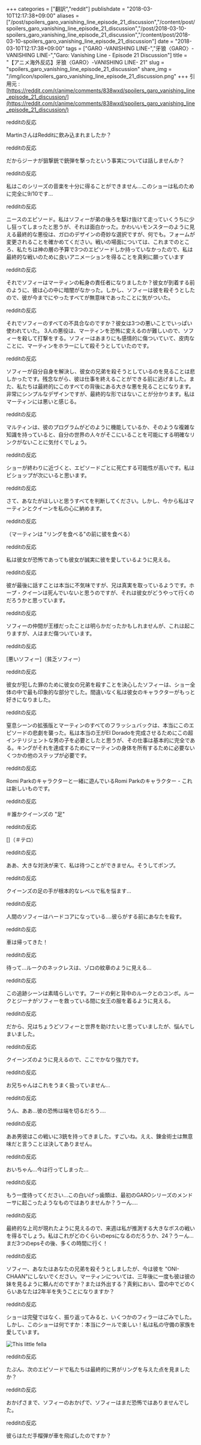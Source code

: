 +++
categories = ["翻訳","reddit"]
publishdate = "2018-03-10T12:17:38+09:00"
aliases = ["/post/spoilers_garo_vanishing_line_episode_21_discussion","/content/post/spoilers_garo_vanishing_line_episode_21_discussion","/post/2018-03-10-spoilers_garo_vanishing_line_episode_21_discussion","/content/post/2018-03-10-spoilers_garo_vanishing_line_episode_21_discussion"]
date = "2018-03-10T12:17:38+09:00"
tags = ["GARO -VANISHING LINE-","牙狼〈GARO〉-VANISHING LINE-","Garo: Vanishing Line - Episode 21 Discussion"]
title = "【アニメ海外反応】牙狼〈GARO〉-VANISHING LINE- 21"
slug = "spoilers_garo_vanishing_line_episode_21_discussion"
share_img = "/img/icon/spoilers_garo_vanishing_line_episode_21_discussion.png"
+++
引用元 : [https://reddit.com/r/anime/comments/838wxd/spoilers_garo_vanishing_line_episode_21_discussion/](https://reddit.com/r/anime/comments/838wxd/spoilers_garo_vanishing_line_episode_21_discussion/)

<p><span class="reddit-comment">redditの反応</span></p>MartinさんはRedditに飲み込まれましたか？

<p><span class="reddit-comment">redditの反応</span></p>だからジーナが狙撃銃で銃弾を撃ったという事実については話しませんか？

<p><span class="reddit-comment">redditの反応</span></p>私はこのシリーズの音楽を十分に得ることができません...このショーは私のために完全に9/10です...

<p><span class="reddit-comment">redditの反応</span></p>ニースのエピソード。私はソフィーが弟の後ろを駆け抜けて走っていくうちに少し狂ってしまったと思うが、それは面白かった。かわいいモンスターのように見える最終的な悪役は、ガロのデザインの奇妙な選択ですが、何でも。フォームが変更されることを確かめてください。戦いの場面については、これまでのところ、私たちは神の層の予算で3つのエピソードしか持っていなかったので、私は最終的な戦いのために良いアニメーションを得ることを真剣に願っています

<p><span class="reddit-comment">redditの反応</span></p>それでソフィーはマーティンの転身の責任者になりましたか？彼女が到着する前のように、彼は心の中に暗闇がなかった。しかし、ソフィーは彼を殺そうとしたので、彼が今までにやったすべてが無意味であったことに気がついた。

<p><span class="reddit-comment">redditの反応</span></p>それでソフィーのすべての不具合なのですか？彼女は3つの悪いことでいっぱい使われていた。 3人の悪役は、マーティンを恐怖に変えるのが難しいので、ソフィーを殺して打撃をする。ソフィーはあまりにも感情的に傷ついていて、皮肉なことに、マーティンをホラーにして殺そうとしていたのです。

<p><span class="reddit-comment">redditの反応</span></p>ソフィーが自分自身を解決し、彼女の兄弟を殺そうとしているのを見ることは悲しかったです。残念ながら、彼は仕事を終えることができる前に逃げました。また、私たちは最終的にこのすべての背後にある大きな悪を見ることになります。非常にシンプルなデザインですが、最終的な形ではないことが分かります。私はマーティンには悪いと感じる。

<p><span class="reddit-comment">redditの反応</span></p>マルティンは、彼のプログラムがどのように機能しているか、そのような複雑な知識を持っていると、自分の世界の人々がそこにいることを可能にする明確なリンクがないことに気付くでしょう。

<p><span class="reddit-comment">redditの反応</span></p>ショーが終わりに近づくと、エピソードごとに死亡する可能性が高いです。私はビショップが次にいると思います。

<p><span class="reddit-comment">redditの反応</span></p>さて、あなたがほしいと思うすべてを判断してください。しかし、今から私はマーティンとクイーンを私の心に納めます。

<p><span class="reddit-comment">redditの反応</span></p>（マーティンは "リングを食べる"の前に彼を食べる）

<p><span class="reddit-comment">redditの反応</span></p>私は彼女が恐怖であっても彼女が誠実に彼を愛しているように見える。

<p><span class="reddit-comment">redditの反応</span></p>彼が最後に話すことは本当に不気味ですが、兄は真実を取っているようです。ホープ・クイーンは死んでいないと思うのですが、それは彼女がどうやって行くのだろうかと思っています。

<p><span class="reddit-comment">redditの反応</span></p>ソフィーの仲間が王様だったことは明らかだったかもしれませんが、これは起こりますが、人はまだ傷ついています。

<p><span class="reddit-comment">redditの反応</span></p>[悪いソフィー]（貧乏ソフィー）

<p><span class="reddit-comment">redditの反応</span></p>彼女が犯した罪のために彼女の兄弟を殺すことを決心したソフィーは、ショー全体の中で最も印象的な部分でした。間違いなく私は彼女のキャラクターがもっと好きになりました。

<p><span class="reddit-comment">redditの反応</span></p>窒息シーンの拡張版とマーティンのすべてのフラッシュバックは、本当にこのエピソードの悲劇を襲った。私は本当の王がEl Doradoを完成させるためにこの超インテリジェントな男の子を必要としたと思うが、その仕事は基本的に完全である。キングがそれを達成するためにマーティンの身体を所有するために必要ないくつかの他のステップが必要です。

<p><span class="reddit-comment">redditの反応</span></p>Romi Parkのキャラクターと一緒に遊んでいるRomi Parkのキャラクター - これは新しいものです。

<p><span class="reddit-comment">redditの反応</span></p>＃誰かクイーンズの "足"

<p><span class="reddit-comment">redditの反応</span></p>[]（＃テロ）

<p><span class="reddit-comment">redditの反応</span></p>ああ、大きな対決が来て、私は待つことができません。そうしてポンプ。

<p><span class="reddit-comment">redditの反応</span></p>クイーンズの足の手が根本的なレベルで私を悩ます...

<p><span class="reddit-comment">redditの反応</span></p>人間のソフィーはハードコアになっている....彼らがする前にあなたを殺す。

<p><span class="reddit-comment">redditの反応</span></p>車は帰ってきた！

<p><span class="reddit-comment">redditの反応</span></p>待って...ルークのネックレスは、ゾロの紋章のように見える...

<p><span class="reddit-comment">redditの反応</span></p>この追跡シーンは素晴らしいです。フードの剣と背中のルークとのコンボ。ルークとジーナがソフィーを救っている間に女王の服を着るように見える。

<p><span class="reddit-comment">redditの反応</span></p>だから、兄はちょうどソフィーと世界を助けたいと思っていましたが、悩んでしまいました。

<p><span class="reddit-comment">redditの反応</span></p>クイーンズのように見えるので、ここでかなり強力です。

<p><span class="reddit-comment">redditの反応</span></p>お兄ちゃんはこれをうまく扱っていません...

<p><span class="reddit-comment">redditの反応</span></p>うん、ああ...彼の恐怖は端を切るだろう....

<p><span class="reddit-comment">redditの反応</span></p>ああ男彼はこの戦いに3銃を持ってきました。すごいね。ええ、錬金術士は無意味だと言うことは決してありません。

<p><span class="reddit-comment">redditの反応</span></p>おいちゃん...今は行ってしまった...

<p><span class="reddit-comment">redditの反応</span></p>もう一度待ってください...この白いげっ歯類は、最初のGAROシリーズのメンドーサに起こったようなものではありませんか？うーん....

<p><span class="reddit-comment">redditの反応</span></p>最終的な上司が現れたように見えるので、来週は私が推測する大きなボスの戦いを得るでしょう。私はこれがどのくらいのepsになるのだろうか、24？うーん...まだ3つのepsその後、多くの時間に行く！

<p><span class="reddit-comment">redditの反応</span></p>ソフィー、あなたはあなたの兄弟を殺そうとしましたが、今は彼を "ONI-CHAAN"にしないでください。マーティンについては、三年後に一度も彼は彼の妹を見るように頼んだのですか？または外出する？真剣におい、雲の中でどのくらいあなたは2年半を失うことになりますか？

<p><span class="reddit-comment">redditの反応</span></p>ショーは完璧ではなく、振り返ってみると、いくつかのフィラーはごみでした。しかし、このショーは何ですか：本当にクールで楽しい！私は私の守備の家族を愛しています。

![This little fella](https://i.imgur.com/FchYqgp.png)

<p><span class="reddit-comment">redditの反応</span></p>たぶん、次のエピソードで私たちは最終的に男がリングを与えた点を見ましたか？

<p><span class="reddit-comment">redditの反応</span></p>おかげさまで、ソフィーのおかげで、ソフィーはまだ恐怖ではありませんでした。

<p><span class="reddit-comment">redditの反応</span></p>彼らはただ手榴弾が車を飛ばしたのですか？
